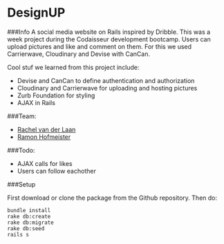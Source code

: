 # DesignUP 

###Info
A social media website on Rails inspired by Dribble. This was a week project during the Codaisseur development bootcamp. Users can upload pictures and like and comment on them. For this we used Carrierwave, Cloudinary and Devise with CanCan.  

Cool stuf we learned from this project include: 
- Devise and CanCan to define authentication and authorization
- Cloudinary and Carrierwave for uploading and hosting pictures
- Zurb Foundation for styling
- AJAX in Rails


###Team: 
- [Rachel van der Laan](https://github.com/RachelRomee)
- [Ramon Hofmeister](https://github.com/ramonavic)

###Todo: 

- AJAX calls for likes 
- Users can follow eachother

###Setup

First download or clone the package from the Github repository. 
Then do:

```
bundle install
rake db:create
rake db:migrate
rake db:seed
rails s 
```








